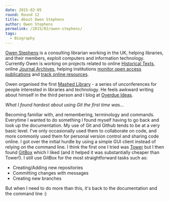 ```yaml
---
date: 2015-02-05
round: Round 12
title: About Owen Stephens
author: Owen Stephens
permalink: /2015/02/owen-stephens/
tags:
  - Biography
---
```

[Owen Stephens](http://ostephens.com) is a consulting librarian working in the UK, helping libraries, and their members, exploit computers and information technology. Currently Owen is working on projects related to online [Historical Texts](http://historicaltexts.jisc.ac.uk), online [Journal Archives](http://journalarchives.jisc.ac.uk/), helping institutions [monitor open access publications](http://jiscmonitor.jiscinvolve.org/) and [track online resources](http://gokb.kuali.org). 

Owen organised the first [Mashed Library](http://www.mashedlibrary.com) - a series of unconferences for people interested in libraries and technology.
He feels awkward writing about himself in the third person and I blog at [Overdue Ideas](http://www.meanboyfriend.com/overdue_ideas).

*What I found hardest about using Git the first time was...*

Becoming familiar with, and remembering, terminology and commands. Everytime I wanted to do something I found myself having to go back and look up the documentation. My use of Git and Github tends to be at a very basic level. I've only occasionally used them to collaborate on code, and more commonly used them for personal version control and sharing code online. I got over the initial hurdle by using a simple GUI client instead of relying on the command line. I think the first one I tried was [Tower](http://www.git-tower.com) but I then found [GitBox](http://gitboxapp.com) which I liked (and it helped it was substantially cheaper than Tower!). I still use GitBox for the most straightforward tasks such as:

* Creating/Adding new repositories
* Committing changes with messages
* Creating new branches

But when I need to do more than this, it's back to the documentation and the command line :)
